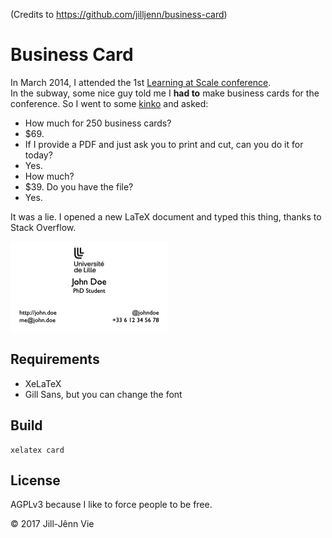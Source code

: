 (Credits to https://github.com/jilljenn/business-card)

# Business Card

In March 2014, I attended the 1st [Learning at Scale conference](http://learningatscale.acm.org/las2014/).  
In the subway, some nice guy told me I **had to** make business cards for the conference. So I went to some [kinko](https://en.wikipedia.org/wiki/FedEx_Office) and asked:

- How much for 250 business cards?
- $69.
- If I provide a PDF and just ask you to print and cut, can you do it for today?
- Yes.
- How much?
- $39. Do you have the file?
- Yes.

It was a lie. I opened a new LaTeX document and typed this thing, thanks to Stack Overflow.

![Some business card in LaTeX](card.png)

## Requirements

- XeLaTeX
- Gill Sans, but you can change the font

## Build

    xelatex card

## License

AGPLv3 because I like to force people to be free.

© 2017 Jill-Jênn Vie
